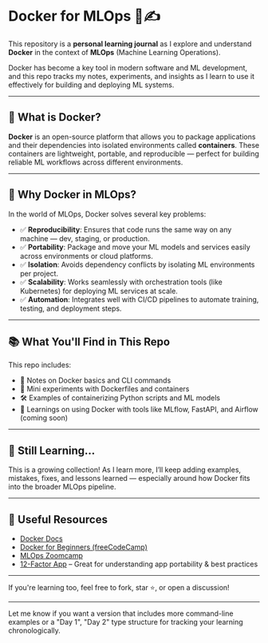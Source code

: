 
# Docker for MLOps 🐳✍️

This repository is a **personal learning journal** as I explore and understand **Docker** in the context of **MLOps** (Machine Learning Operations).

Docker has become a key tool in modern software and ML development, and this repo tracks my notes, experiments, and insights as I learn to use it effectively for building and deploying ML systems.

---

## 🧠 What is Docker?

**Docker** is an open-source platform that allows you to package applications and their dependencies into isolated environments called **containers**. These containers are lightweight, portable, and reproducible — perfect for building reliable ML workflows across different environments.

---

## 🚀 Why Docker in MLOps?

In the world of MLOps, Docker solves several key problems:

* ✅ **Reproducibility**: Ensures that code runs the same way on any machine — dev, staging, or production.
* ✅ **Portability**: Package and move your ML models and services easily across environments or cloud platforms.
* ✅ **Isolation**: Avoids dependency conflicts by isolating ML environments per project.
* ✅ **Scalability**: Works seamlessly with orchestration tools (like Kubernetes) for deploying ML services at scale.
* ✅ **Automation**: Integrates well with CI/CD pipelines to automate training, testing, and deployment steps.

---

## 📚 What You'll Find in This Repo

This repo includes:

* 📝 Notes on Docker basics and CLI commands
* 🧪 Mini experiments with Dockerfiles and containers
* 🛠️ Examples of containerizing Python scripts and ML models
* 🔄 Learnings on using Docker with tools like MLflow, FastAPI, and Airflow (coming soon)

---

## 🌱 Still Learning...

This is a growing collection! As I learn more, I’ll keep adding examples, mistakes, fixes, and lessons learned — especially around how Docker fits into the broader MLOps pipeline.

---

## 📌 Useful Resources

* [Docker Docs](https://docs.docker.com/)
* [Docker for Beginners (freeCodeCamp)](https://www.youtube.com/watch?v=fqMOX6JJhGo)
* [MLOps Zoomcamp](https://github.com/DataTalksClub/mlops-zoomcamp)
* [12-Factor App](https://12factor.net/) – Great for understanding app portability & best practices

---

If you're learning too, feel free to fork, star ⭐, or open a discussion!

---

Let me know if you want a version that includes more command-line examples or a "Day 1", "Day 2" type structure for tracking your learning chronologically.

